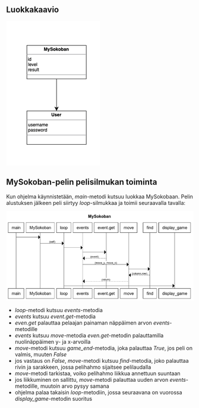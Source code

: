 ## Luokkakaavio ##
![Luokkakaavio](https://github.com/SaNi19/ot-harjoitustyo/blob/master/game-app/dokumentaatio/arkkitehtuuri.png)

## MySokoban-pelin pelisilmukan toiminta ##
Kun ohjelma käynnistetään, *main*-metodi kutsuu luokkaa MySokobaan. Pelin alustuksen jälkeen peli siirtyy *loop*-silmukkaa ja toimii seuraavalla tavalla:

![Sekvenssikaavio](https://github.com/SaNi19/ot-harjoitustyo/blob/master/game-app/dokumentaatio/MySokoban_sekvenssikaavio.png)
- *loop*-metodi kutsuu *events*-metodia
- *events* kutsuu *event.get*-metodia
- *even.get* palauttaa pelaajan painaman näppäimen arvon *events*-metodille
- *events* kutsuu *move*-metodia *even.get*-metodin palauttamilla nuolinäppäimen y- ja x-arvoilla
- *move*-metodi kutsuu *game_end*-metodia, joka palauttaa *True*, jos peli on valmis, muuten *False*
- jos vastaus on *False*, *move*-metodi kutsuu *find*-metodia, joko palauttaa rivin ja sarakkeen, jossa pelihahmo sijaitsee pelilaudalla
- *move*-metodi tarkistaa, voiko pelihahmo liikkua annettuun suuntaan
- jos liikkuminen on sallittu, *move*-metodi palauttaa uuden arvon *events*-metodille, muutoin arvo pysyy samana
- ohjelma palaa takaisin *loop*-metodiin, jossa seuraavana on vuorossa *display_game*-metodin suoritus
